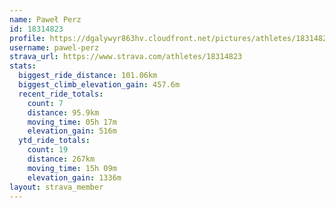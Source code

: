 ```yaml
---
name: Paweł Perz
id: 18314823
profile: https://dgalywyr863hv.cloudfront.net/pictures/athletes/18314823/5244308/1/large.jpg
username: pawel-perz
strava_url: https://www.strava.com/athletes/18314823
stats:
  biggest_ride_distance: 101.06km
  biggest_climb_elevation_gain: 457.6m
  recent_ride_totals:
    count: 7
    distance: 95.9km
    moving_time: 05h 17m
    elevation_gain: 516m
  ytd_ride_totals:
    count: 19
    distance: 267km
    moving_time: 15h 09m
    elevation_gain: 1336m
layout: strava_member
--- 
```

